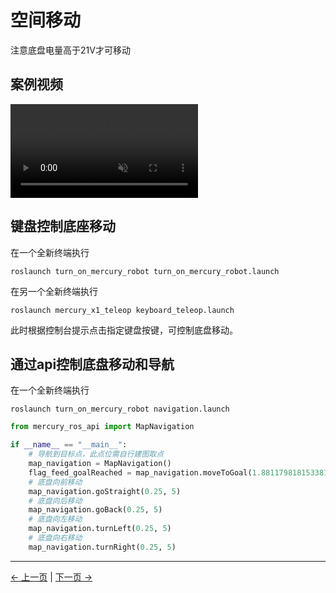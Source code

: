 # 空间移动

注意底盘电量高于21V才可移动

## 案例视频

<video alt=""  playsinline="" autoplay="" loop="" muted>
<source src="https://hackster.imgix.net/uploads/attachments/1707617/a_KOtF2GyQHL.gif?auto=compress&amp;gifq=35&amp;w=740&amp;h=555&amp;fit=max&amp;fm=mp4" type="video/mp4">
</video>

## 键盘控制底座移动

在一个全新终端执行
```shell
roslaunch turn_on_mercury_robot turn_on_mercury_robot.launch
```

在另一个全新终端执行
```shell
roslaunch mercury_x1_teleop keyboard_teleop.launch
```

此时根据控制台提示点击指定键盘按键，可控制底盘移动。


## 通过api控制底盘移动和导航

在一个全新终端执行
```shell
roslaunch turn_on_mercury_robot navigation.launch
```

```python
from mercury_ros_api import MapNavigation

if __name__ == "__main__":
    # 导航到目标点，此点位需自行建图取点
    map_navigation = MapNavigation()
    flag_feed_goalReached = map_navigation.moveToGoal(1.8811798181533813, 1.25142673254013062, 0.9141818042023212,0.4053043657122249)
    # 底盘向前移动
    map_navigation.goStraight(0.25, 5)
    # 底盘向后移动
    map_navigation.goBack(0.25, 5)
    # 底盘向左移动
    map_navigation.turnLeft(0.25, 5)
    # 底盘向右移动
    map_navigation.turnRight(0.25, 5)
```


---

[← 上一页](../7-ExamplesRobotsUsing/7.1-stag_detect.md) | [下一页 →](../7-ExamplesRobotsUsing/7.3-move_and_catch.md)
